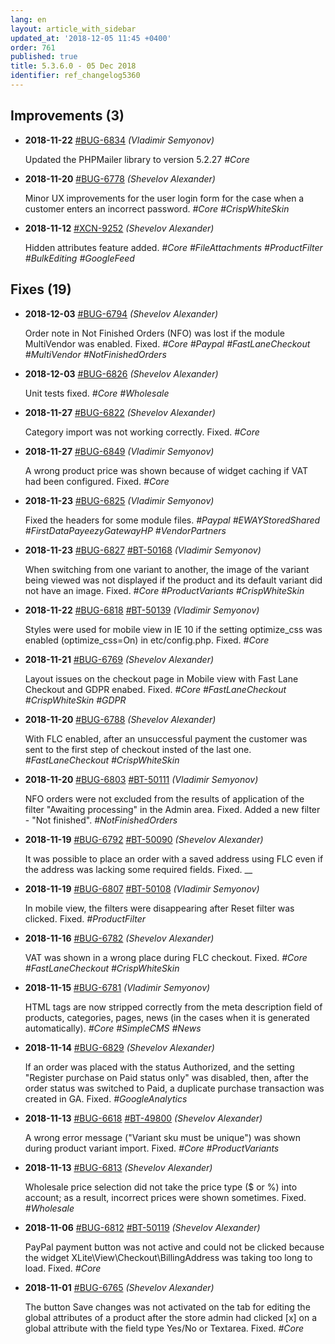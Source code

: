 ```yaml
---
lang: en
layout: article_with_sidebar
updated_at: '2018-12-05 11:45 +0400'
order: 761
published: true
title: 5.3.6.0 - 05 Dec 2018
identifier: ref_changelog5360
---
```

## Improvements (3)
* **2018-11-22** [#BUG-6834](https://xcn.myjetbrains.com/youtrack/issue/BUG-6834) _(Vladimir Semyonov)_

  Updated the PHPMailer library to version 5.2.27 _#Core_

* **2018-11-20** [#BUG-6778](https://xcn.myjetbrains.com/youtrack/issue/BUG-6778) _(Shevelov Alexander)_

  Minor UX improvements for the user login form for the case when a customer enters an incorrect password. _#Core #CrispWhiteSkin_

* **2018-11-12** [#XCN-9252](https://xcn.myjetbrains.com/youtrack/issue/XCN-9252) _(Shevelov Alexander)_

  Hidden attributes feature added. _#Core #FileAttachments #ProductFilter #BulkEditing #GoogleFeed_


## Fixes (19)
* **2018-12-03** [#BUG-6794](https://xcn.myjetbrains.com/youtrack/issue/BUG-6794) _(Shevelov Alexander)_

  Order note in Not Finished Orders (NFO) was lost if the module MultiVendor was enabled. Fixed. _#Core #Paypal #FastLaneCheckout #MultiVendor #NotFinishedOrders_

* **2018-12-03** [#BUG-6826](https://xcn.myjetbrains.com/youtrack/issue/BUG-6826) _(Shevelov Alexander)_

  Unit tests fixed. _#Core #Wholesale_

* **2018-11-27** [#BUG-6822](https://xcn.myjetbrains.com/youtrack/issue/BUG-6822) _(Shevelov Alexander)_

  Category import was not working correctly. Fixed. _#Core_

* **2018-11-27** [#BUG-6849](https://xcn.myjetbrains.com/youtrack/issue/BUG-6849) _(Vladimir Semyonov)_

  A wrong product price was shown because of widget caching if VAT had been configured. Fixed. _#Core_

* **2018-11-23** [#BUG-6825](https://xcn.myjetbrains.com/youtrack/issue/BUG-6825) _(Vladimir Semyonov)_

  Fixed the headers for some module files. _#Paypal #EWAYStoredShared #FirstDataPayeezyGatewayHP #VendorPartners_

* **2018-11-23** [#BUG-6827](https://xcn.myjetbrains.com/youtrack/issue/BUG-6827) [#BT-50168](https://bt.x-cart.com/view.php?id=50168) _(Vladimir Semyonov)_

  When switching from one variant to another, the image of the variant being viewed was not displayed if the product and its default variant did not have an image. Fixed. _#Core #ProductVariants #CrispWhiteSkin_

* **2018-11-22** [#BUG-6818](https://xcn.myjetbrains.com/youtrack/issue/BUG-6818) [#BT-50139](https://bt.x-cart.com/view.php?id=50139) _(Vladimir Semyonov)_

  Styles were used for mobile view in IE 10 if the setting optimize_css was enabled (optimize_css=On) in etc/config.php. Fixed. _#Core_

* **2018-11-21** [#BUG-6769](https://xcn.myjetbrains.com/youtrack/issue/BUG-6769) _(Shevelov Alexander)_

  Layout issues on the checkout page in Mobile view with Fast Lane Checkout and GDPR enabed. Fixed. _#Core #FastLaneCheckout #CrispWhiteSkin #GDPR_

* **2018-11-20** [#BUG-6788](https://xcn.myjetbrains.com/youtrack/issue/BUG-6788) _(Shevelov Alexander)_

  With FLC enabled, after an unsuccessful payment the customer was sent to the first step of checkout insted of the last one. _#FastLaneCheckout #CrispWhiteSkin_

* **2018-11-20** [#BUG-6803](https://xcn.myjetbrains.com/youtrack/issue/BUG-6803) [#BT-50111](https://bt.x-cart.com/view.php?id=50111) _(Vladimir Semyonov)_

  NFO orders were not excluded from the results of application of the filter "Awaiting processing" in the Admin area. Fixed. Added a new filter - "Not finished". _#NotFinishedOrders_

* **2018-11-19** [#BUG-6792](https://xcn.myjetbrains.com/youtrack/issue/BUG-6792) [#BT-50090](https://bt.x-cart.com/view.php?id=50090) _(Shevelov Alexander)_

  It was possible to place an order with a saved address using FLC even if the address was lacking some required fields. Fixed. __

* **2018-11-19** [#BUG-6807](https://xcn.myjetbrains.com/youtrack/issue/BUG-6807) [#BT-50108](https://bt.x-cart.com/view.php?id=50108) _(Vladimir Semyonov)_

  In mobile view, the filters were disappearing  after Reset filter was clicked. Fixed. _#ProductFilter_

* **2018-11-16** [#BUG-6782](https://xcn.myjetbrains.com/youtrack/issue/BUG-6782) _(Shevelov Alexander)_

  VAT was shown in a wrong place during FLC checkout. Fixed. _#Core #FastLaneCheckout #CrispWhiteSkin_

* **2018-11-15** [#BUG-6781](https://xcn.myjetbrains.com/youtrack/issue/BUG-6781) _(Vladimir Semyonov)_

  HTML tags are now stripped correctly from the meta description field of products, categories, pages, news (in the cases when it is generated automatically). _#Core #SimpleCMS #News_

* **2018-11-14** [#BUG-6829](https://xcn.myjetbrains.com/youtrack/issue/BUG-6829) _(Shevelov Alexander)_

  If an order was placed with the status Authorized, and the setting "Register purchase on Paid status only" was disabled, then, after the order status was switched to Paid, a duplicate purchase transaction was created in GA. Fixed. _#GoogleAnalytics_

* **2018-11-13** [#BUG-6618](https://xcn.myjetbrains.com/youtrack/issue/BUG-6618) [#BT-49800](https://bt.x-cart.com/view.php?id=49800) _(Shevelov Alexander)_

  A wrong error message ("Variant sku must be unique") was shown during product variant import. Fixed. _#Core #ProductVariants_

* **2018-11-13** [#BUG-6813](https://xcn.myjetbrains.com/youtrack/issue/BUG-6813) _(Shevelov Alexander)_

  Wholesale price selection did not take the price type ($ or %) into account; as a result, incorrect prices were shown sometimes. Fixed. _#Wholesale_

* **2018-11-06** [#BUG-6812](https://xcn.myjetbrains.com/youtrack/issue/BUG-6812) [#BT-50119](https://bt.x-cart.com/view.php?id=50119) _(Shevelov Alexander)_

  PayPal payment button was not active and could not be clicked because the widget XLite\View\Checkout\BillingAddress was taking too long to load. Fixed. _#Core_

* **2018-11-01** [#BUG-6765](https://xcn.myjetbrains.com/youtrack/issue/BUG-6765) _(Shevelov Alexander)_

  The button Save changes was not activated on the tab for editing the global attributes of a product after the store admin had clicked [x] on a global attribute with the field type Yes/No or Textarea. Fixed. _#Core_
